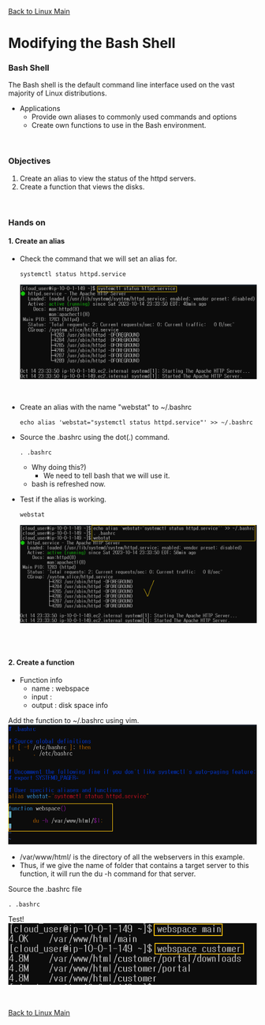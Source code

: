 [Back to Linux Main](../main.md)

# Modifying the Bash Shell

### Bash Shell
The Bash shell is the default command line interface used on the vast majority of Linux distributions.   
* Applications
  * Provide own aliases to commonly used commands and options
  * Create own functions to use in the Bash environment. 

<br>

### Objectives
1. Create an alias to view the status of the httpd servers. 
2. Create a function that views the disks.

<br>

### Hands on
#### 1. Create an alias
* Check the command that we will set an alias for.
    ```
    systemctl status httpd.service
    ```
    ![](./images/001.png)

<br>

* Create an alias with the name "webstat" to ~/.bashrc
  ```
  echo alias 'webstat="systemctl status httpd.service"' >> ~/.bashrc
  ```

* Source the .bashrc using the dot(.) command.
  ```
  . .bashrc
  ```
  * Why doing this?)
    * We need to tell bash that we will use it.
  * bash is refreshed now.
* Test if the alias is working.
  ```
  webstat
  ```
  ![](images/002.png)

<br><br>

#### 2. Create a function
* Function info
  * name : webspace
  * input : <directory>
  * output : disk space info

Add the function to ~/.bashrc using vim.   
![](images/003.png)
* /var/www/html/ is the directory of all the webservers in this example.
* Thus, if we give the name of folder that contains a target server to this function, it will run the du -h command for that server.

Source the .bashrc file
```
. .bashrc
```

Test!   
![](images/004.png)


<br>

[Back to Linux Main](../main.md)